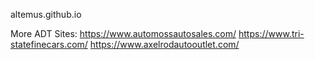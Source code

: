 altemus.github.io


More ADT Sites:
https://www.automossautosales.com/
https://www.tri-statefinecars.com/
https://www.axelrodautooutlet.com/
